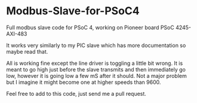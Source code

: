 Modbus-Slave-for-PSoC4
======================

Full modbus slave code for PSoC 4, working on Pioneer board PSoC 4245-AXI-483

It works very similarly to my PIC slave which has more documentation so maybe read that.

All is working fine except the line driver is toggling a little bit wrong. It is meant to go high just before the slave transmits
and then immediately go low, however it is going low a few mS after it should. Not a major problem but I imagine it might become
one at higher speeds than 9600.

Feel free to add to this code, just send me a pull request.
